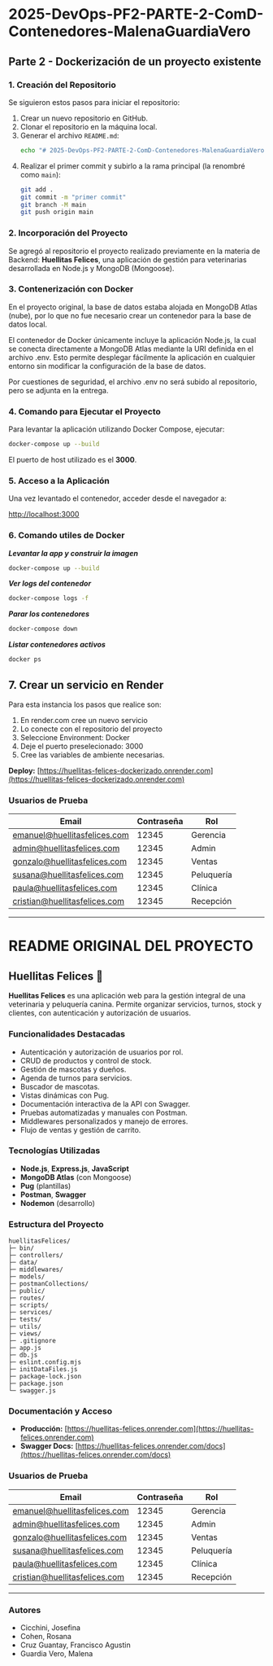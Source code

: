 # 2025-DevOps-PF2-PARTE-2-ComD-Contenedores-MalenaGuardiaVero

## Parte 2 - Dockerización de un proyecto existente

### 1. Creación del Repositorio

Se siguieron estos pasos para iniciar el repositorio:

1. Crear un nuevo repositorio en GitHub.
2. Clonar el repositorio en la máquina local.
3. Generar el archivo `README.md`:
    ```bash
    echo "# 2025-DevOps-PF2-PARTE-2-ComD-Contenedores-MalenaGuardiaVero" >> README.md
    ```
4. Realizar el primer commit y subirlo a la rama principal (la renombré como `main`):
    ```bash
    git add .
    git commit -m "primer commit"
    git branch -M main
    git push origin main
    ```

### 2. Incorporación del Proyecto

Se agregó al repositorio el proyecto realizado previamente en la materia de Backend: **Huellitas Felices**, una aplicación de gestión para veterinarias desarrollada en Node.js y MongoDB (Mongoose).

### 3. Contenerización con Docker

En el proyecto original, la base de datos estaba alojada en MongoDB Atlas (nube), por lo que no fue necesario crear un contenedor para la base de datos local.

El contenedor de Docker únicamente incluye la aplicación Node.js, la cual se conecta directamente a MongoDB Atlas mediante la URI definida en el archivo .env. Esto permite desplegar fácilmente la aplicación en cualquier entorno sin modificar la configuración de la base de datos.

Por cuestiones de seguridad, el archivo .env no será subido al repositorio, pero se adjunta en la entrega.

### 4. Comando para Ejecutar el Proyecto

Para levantar la aplicación utilizando Docker Compose, ejecutar:

```bash
docker-compose up --build
```

El puerto de host utilizado es el **3000**.

### 5. Acceso a la Aplicación

Una vez levantado el contenedor, acceder desde el navegador a:

[http://localhost:3000](http://localhost:3000)

### 6. Comando utiles de Docker
**_Levantar la app y construir la imagen_**
```bash
docker-compose up --build
```

**_Ver logs del contenedor_**
```bash
docker-compose logs -f
```

**_Parar los contenedores_**
```bash
docker-compose down
```

**_Listar contenedores activos_**
```bash
docker ps
```
 ## 7. Crear un servicio en Render

 Para esta instancia los pasos que realice son:
 1) En render.com cree un nuevo servicio
 2) Lo conecte con el repositorio del proyecto
 3) Seleccione Environment: Docker
 4) Deje el puerto preselecionado: 3000
 5) Cree las variables de ambiente necesarias.



**Deploy:** [https://huellitas-felices-dockerizado.onrender.com](https://huellitas-felices-dockerizado.onrender.com)

### Usuarios de Prueba

| Email                          | Contraseña | Rol         |
|-------------------------------|------------|-------------|
| emanuel@huellitasfelices.com  | 12345      | Gerencia    |
| admin@huellitasfelices.com    | 12345      | Admin       |
| gonzalo@huellitasfelices.com  | 12345      | Ventas      |
| susana@huellitasfelices.com   | 12345      | Peluquería  |
| paula@huellitasfelices.com    | 12345      | Clínica     |
| cristian@huellitasfelices.com | 12345      | Recepción   |

---
# README ORIGINAL DEL PROYECTO

## Huellitas Felices 🐾

**Huellitas Felices** es una aplicación web para la gestión integral de una veterinaria y peluquería canina. Permite organizar servicios, turnos, stock y clientes, con autenticación y autorización de usuarios.

### Funcionalidades Destacadas

- Autenticación y autorización de usuarios por rol.
- CRUD de productos y control de stock.
- Gestión de mascotas y dueños.
- Agenda de turnos para servicios.
- Buscador de mascotas.
- Vistas dinámicas con Pug.
- Documentación interactiva de la API con Swagger.
- Pruebas automatizadas y manuales con Postman.
- Middlewares personalizados y manejo de errores.
- Flujo de ventas y gestión de carrito.

### Tecnologías Utilizadas

- **Node.js**, **Express.js**, **JavaScript**
- **MongoDB Atlas** (con Mongoose)
- **Pug** (plantillas)
- **Postman**, **Swagger**
- **Nodemon** (desarrollo)

### Estructura del Proyecto

```
huellitasFelices/
├─ bin/
├─ controllers/
├─ data/
├─ middlewares/
├─ models/
├─ postmanCollections/
├─ public/
├─ routes/
├─ scripts/
├─ services/
├─ tests/
├─ utils/
├─ views/
├─ .gitignore
├─ app.js
├─ db.js
├─ eslint.config.mjs
├─ initDataFiles.js
├─ package-lock.json
├─ package.json
└─ swagger.js
```

### Documentación y Acceso

- **Producción:** [https://huellitas-felices.onrender.com](https://huellitas-felices.onrender.com)
- **Swagger Docs:** [https://huellitas-felices.onrender.com/docs](https://huellitas-felices.onrender.com/docs)

### Usuarios de Prueba

| Email                          | Contraseña | Rol         |
|-------------------------------|------------|-------------|
| emanuel@huellitasfelices.com  | 12345      | Gerencia    |
| admin@huellitasfelices.com    | 12345      | Admin       |
| gonzalo@huellitasfelices.com  | 12345      | Ventas      |
| susana@huellitasfelices.com   | 12345      | Peluquería  |
| paula@huellitasfelices.com    | 12345      | Clínica     |
| cristian@huellitasfelices.com | 12345      | Recepción   |

---

### Autores

- Cicchini, Josefina
- Cohen, Rosana
- Cruz Guantay, Francisco Agustin
- Guardia Vero, Malena
